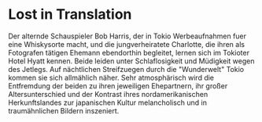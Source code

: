 ﻿# Lost in Translation

Der alternde Schauspieler Bob Harris, der in Tokio Werbeaufnahmen fuer eine Whiskysorte macht, und die jungverheiratete Charlotte, die ihren als Fotografen tätigen Ehemann ebendorthin begleitet, lernen sich im Tokioter Hotel Hyatt kennen. 
Beide leiden unter Schlaflosigkeit und Müdigkeit wegen des Jetlegs. Auf nächtlichen Streifzuegen durch die "Wunderwelt" Tokio kommen sie sich allmählich näher.
Sehr atmosphärisch wird die Entfremdung der beiden zu ihren jeweiligen Ehepartnern, ihr großer Altersunterschied und der Kontrast ihres nordamerikanischen Herkunftslandes zur japanischen Kultur melancholisch und in traumähnlichen Bildern inszeniert. 
